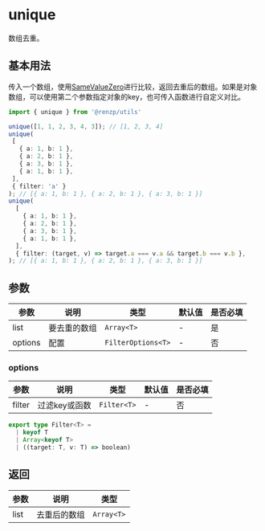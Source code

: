 # unique

数组去重。

## 基本用法

传入一个数组，使用[SameValueZero](https://262.ecma-international.org/6.0/#sec-samevaluezero)进行比较，返回去重后的数组。如果是对象数组，可以使用第二个参数指定对象的key，也可传入函数进行自定义对比。

```ts
import { unique } from '@renzp/utils'

unique([1, 1, 2, 3, 4, 3]); // [1, 2, 3, 4]
unique(
 [
   { a: 1, b: 1 },
   { a: 2, b: 1 },
   { a: 3, b: 1 },
   { a: 1, b: 1 },
 ],
 { filter: 'a' }
); // [{ a: 1, b: 1 }, { a: 2, b: 1 }, { a: 3, b: 1 }]
unique(
  [
    { a: 1, b: 1 },
    { a: 2, b: 1 },
    { a: 3, b: 1 },
    { a: 1, b: 1 },
  ],
  { filter: (target, v) => target.a === v.a && target.b === v.b },
); // [{ a: 1, b: 1 }, { a: 2, b: 1 }, { a: 3, b: 1 }]
```

## 参数

| 参数    | 说明         | 类型               | 默认值 | 是否必填 |
| ------- | ------------ | ------------------ | ------ | -------- |
| list    | 要去重的数组 | `Array<T>`         | -      | 是       |
| options | 配置         | `FilterOptions<T>` | -      | 否       |

### options

| 参数   | 说明          | 类型        | 默认值 | 是否必填 |
| ------ | ------------- | ----------- | ------ | -------- |
| filter | 过滤key或函数 | `Filter<T>` | -      | 否       |

```ts
export type Filter<T> =
  | keyof T
  | Array<keyof T>
  | ((target: T, v: T) => boolean)
```

## 返回

| 参数 | 说明         | 类型       |
| ---- | ------------ | ---------- |
| list | 去重后的数组 | `Array<T>` |
